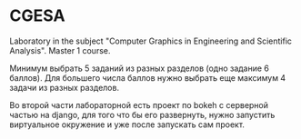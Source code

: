 # CGESA
Laboratory in the subject "Computer Graphics in Engineering and Scientific Analysis". Master 1 course.

Минимум выбрать 5 заданий из разных разделов (одно задание 6 баллов).
Для большего числа баллов нужно выбрать еще максимум 4 задачи из разных разделов.


Во второй части лабораторной есть проект по bokeh с серверной частью на django, для того что бы его развернуть, нужно запустить виртуальное окружение и уже после запускать сам проект.
